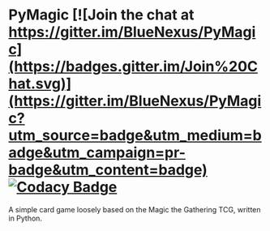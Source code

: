# PyMagic  [![Join the chat at https://gitter.im/BlueNexus/PyMagic](https://badges.gitter.im/Join%20Chat.svg)](https://gitter.im/BlueNexus/PyMagic?utm_source=badge&utm_medium=badge&utm_campaign=pr-badge&utm_content=badge) [![Codacy Badge](https://api.codacy.com/project/badge/grade/f38cd1361b0945cda5d816a05b6bc54c)](https://www.codacy.com/app/benreeve99/PyMagic)

A simple card game loosely based on the Magic the Gathering TCG, written in Python.
